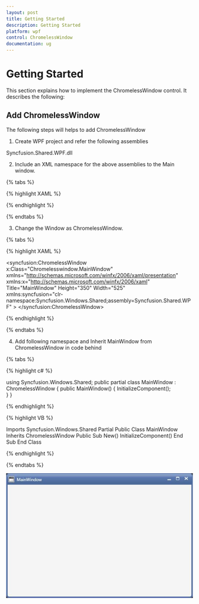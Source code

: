 ```yaml
---
layout: post
title: Getting Started
description: Getting Started
platform: wpf
control: ChromelessWindow
documentation: ug
---
```

# Getting Started

This section explains how to implement the ChromelessWindow control. It describes the following:

## Add ChromelessWindow 

The following steps will helps to add ChromelessWindow 

1) Create WPF project and refer the following assemblies

Syncfusion.Shared.WPF.dll

2) Include an XML  namespace for the above assemblies to the Main window.

{% tabs %}

{% highlight XAML %}

<Window x:Class="Chromelesswindow.MainWindow"
xmlns="http://schemas.microsoft.com/winfx/2006/xaml/presentation"
xmlns:x="http://schemas.microsoft.com/winfx/2006/xaml"
Title="MainWindow" Height="350" Width="525"    
xmlns:syncfusion="clr-namespace:Syncfusion.Windows.Shared;assembly=Syncfusion.Shared.WPF" >
</Window>

{% endhighlight %}

{% endtabs %}

3) Change the Window as ChromelessWindow.

{% tabs %}

{% highlight XAML %}

<syncfusion:ChromelessWindow x:Class="Chromelesswindow.MainWindow"
xmlns="http://schemas.microsoft.com/winfx/2006/xaml/presentation"
xmlns:x="http://schemas.microsoft.com/winfx/2006/xaml"
Title="MainWindow" Height="350" Width="525"    
xmlns:syncfusion="clr-namespace:Syncfusion.Windows.Shared;assembly=Syncfusion.Shared.WPF" >
</syncfusion:ChromelessWindow>

{% endhighlight %}

{% endtabs %}

4) Add following namespace and Inherit MainWindow from ChromelessWindow in code behind

{% tabs %}

{% highlight c# %}

using Syncfusion.Windows.Shared;
public partial class MainWindow : ChromelessWindow
{
    public MainWindow()
    {
        InitializeComponent();             
    } 
}

{% endhighlight %}

{% highlight VB %}

Imports Syncfusion.Windows.Shared
Partial Public Class MainWindow
Inherits ChromelessWindow
Public Sub New()
InitializeComponent()
End Sub
End Class

{% endhighlight %}

{% endtabs %}

![](Getting-Started_images/Getting-Started_img1.jpeg)
